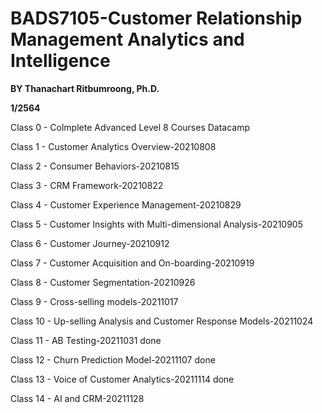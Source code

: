 # BADS7105-Customer Relationship Management Analytics and Intelligence

**BY Thanachart Ritbumroong, Ph.D.**

**1/2564** 

 Class 0 - Colmplete Advanced Level 8 Courses Datacamp
 
 Class 1 - Customer Analytics Overview-20210808
 
 Class 2 - Consumer Behaviors-20210815
 
 Class 3 - CRM Framework-20210822
 
 Class 4 - Customer Experience Management-20210829
 
 Class 5 - Customer Insights with Multi-dimensional Analysis-20210905
 
 Class 6 - Customer Journey-20210912
 
 Class 7 - Customer Acquisition and On-boarding-20210919
 
 Class 8 - Customer Segmentation-20210926
 
 Class 9 - Cross-selling models-20211017
 
 Class 10 - Up-selling Analysis and Customer Response Models-20211024
 
 Class 11 - AB Testing-20211031 done
 
 Class 12 - Churn Prediction Model-20211107 done
 
 Class 13 - Voice of Customer Analytics-20211114 done
 
 Class 14 - AI and CRM-20211128
